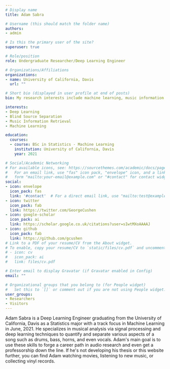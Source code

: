```yaml
---
# Display name
title: Adam Sabra

# Username (this should match the folder name)
authors:
- admin

# Is this the primary user of the site?
superuser: true

# Role/position
role: Undergraduate Researcher/Deep Learning Engineer

# Organizations/Affiliations
organizations:
- name: University of California, Davis
  url: ""

# Short bio (displayed in user profile at end of posts)
bio: My research interests include machine learning, music information retrieval, and source separation.

interests:
- Deep Learning
- Blind Source Separation
- Music Information Retrieval
- Machine Learning

education:
  courses:
  - course: BSc in Statistics - Machine Learning
    institution: University of California, Davis
    year: 2021

# Social/Academic Networking
# For available icons, see: https://sourcethemes.com/academic/docs/page-builder/#icons
#   For an email link, use "fas" icon pack, "envelope" icon, and a link in the
#   form "mailto:your-email@example.com" or "#contact" for contact widget.
social:
- icon: envelope
  icon_pack: fas
  link: '#contact'  # For a direct email link, use "mailto:test@example.org".
- icon: twitter
  icon_pack: fab
  link: https://twitter.com/GeorgeCushen
- icon: google-scholar
  icon_pack: ai
  link: https://scholar.google.co.uk/citations?user=sIwtMXoAAAAJ
- icon: github
  icon_pack: fab
  link: https://github.com/gcushen
# Link to a PDF of your resume/CV from the About widget.
# To enable, copy your resume/CV to `static/files/cv.pdf` and uncomment the lines below.
# - icon: cv
#   icon_pack: ai
#   link: files/cv.pdf

# Enter email to display Gravatar (if Gravatar enabled in Config)
email: ""

# Organizational groups that you belong to (for People widget)
#   Set this to `[]` or comment out if you are not using People widget.
user_groups:
- Researchers
- Visitors
---
```


Adam Sabra is a Deep Learning Engineer graduating from the University of California, Davis as a Statistics major with a track focus in Machine Learning in June, 2021. He specializes in musical analysis via signal processing and deep learning techniques to quantify and separate various aspects of a song such as drums, bass, horns, and even vocals. Adam's main goal is to use these skills to forge a career path in audio research and even get a professorship down the line. If he's not developing his thesis or this website further, you can find Adam watching movies, listening to new music, or collecting vinyl records.
